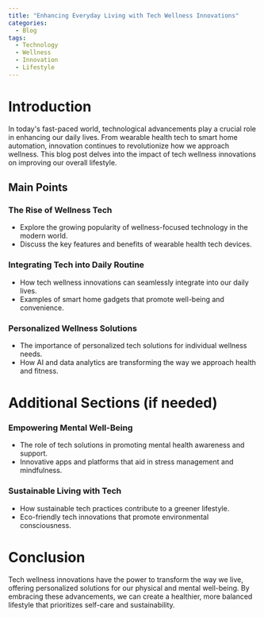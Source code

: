 ```yaml
---
title: "Enhancing Everyday Living with Tech Wellness Innovations"
categories:
  - Blog
tags:
  - Technology
  - Wellness
  - Innovation
  - Lifestyle
---
```


# Introduction
In today's fast-paced world, technological advancements play a crucial role in enhancing our daily lives. From wearable health tech to smart home automation, innovation continues to revolutionize how we approach wellness. This blog post delves into the impact of tech wellness innovations on improving our overall lifestyle.

## Main Points
### The Rise of Wellness Tech
- Explore the growing popularity of wellness-focused technology in the modern world.
- Discuss the key features and benefits of wearable health tech devices.

### Integrating Tech into Daily Routine
- How tech wellness innovations can seamlessly integrate into our daily lives.
- Examples of smart home gadgets that promote well-being and convenience.

### Personalized Wellness Solutions
- The importance of personalized tech solutions for individual wellness needs.
- How AI and data analytics are transforming the way we approach health and fitness.

# Additional Sections (if needed)
### Empowering Mental Well-Being
- The role of tech solutions in promoting mental health awareness and support.
- Innovative apps and platforms that aid in stress management and mindfulness.

### Sustainable Living with Tech
- How sustainable tech practices contribute to a greener lifestyle.
- Eco-friendly tech innovations that promote environmental consciousness.

# Conclusion
Tech wellness innovations have the power to transform the way we live, offering personalized solutions for our physical and mental well-being. By embracing these advancements, we can create a healthier, more balanced lifestyle that prioritizes self-care and sustainability.